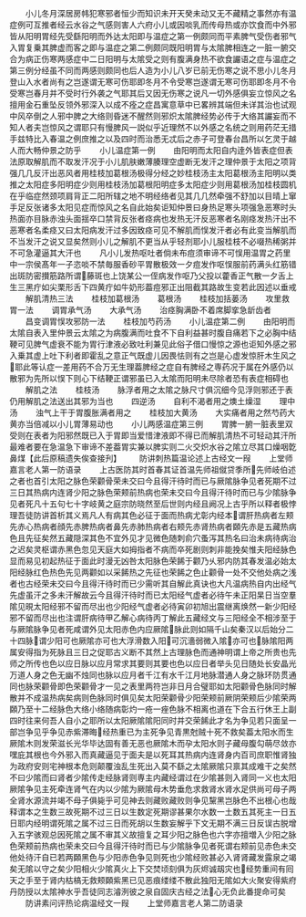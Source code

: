 <!-- { "loadSidebar": true } -->
　　小儿冬月深居房帏犯寒邪者恒少而知识未开天癸未动又无不藏精之事然亦有温症例可互推者经云水谷之气感则害人六府小儿或因啖乳而传母热或亦饮食而中外邪皆从阳明胃经先受繇阳明而外达太阳即与温症之第一例颇同而平素脾气受伤者邪气入胃复乗其脾虚而客之即与温症之第二例颇同既阳明胃与太隂脾相连之一脏一腑交合为病正伤寒两感症中二日阳明与太隂受之则有腹满身热不欲食讝语之症与温症之第三例分经虽不同而两感则颇同也后人造为小儿八岁已前无伤寒之说不思小儿冬月登山入水者尚有之岂遂谓无寒可伤耶即冬月不令受寒岂遂谓无寒可伤耶即冬月不令受寒岂春月并不受时行外袭之气耶其后又因无伤寒之说凡一切外感俱妄立惊风之名擅用金石重坠反领外邪深入以成不痊之症昌寓意草中已畧辨其端但未详其治也试观中风卒倒之人邪中脾之大络则昏迷不醒然则邪炽太隂脾经势必传于大络其讝妄而不知人者夫岂惊风之谓耶只有慢脾风一説似乎近理然不以外感之名统之则用药茫无措手兹特比入春温之例庶推之以及四时而治悉无忒后之赤子可登春台昌所以乞灵于越人而大畅仲景之防乎
　　小儿温症第一例
　　由阳明而太阳自内逹外皆表症但表法原取解肌而不取发汗况于小儿肌肤嫩薄腠理空虚断无发汗之理仲景于太阳之项背强几几反汗出恶风者用桂枝加葛根汤极得分经之妙桂枝汤主太阳葛根汤主阳明以类推之太阳症多阳明症少则用桂枝汤加葛根阳明症多太阳症少则用葛根汤加桂枝圆机在乎临症然颈项肩背正二阳所辖之地不明经络者见其几几然牵强不舒加以目晴上窜手足反张诸多太阳见症而惊风之名自此始矣讵知仲景曰身热足寒头项强急恶寒时头热面亦目脉赤浊头面揺卒口禁背反张者痉病也发热无汗反恶寒者名刚痉发热汗出不恶寒者名柔痉又曰太阳病发汗过多因致痉可见不解肌而悮发汗者必有此变当解肌而不当发汗之说又显矣然则小儿之解肌不更当从乎轻剂耶小儿服桂枝不必啜热稀粥并不可急灌逼其大汗也
　　凡小儿发热呕吐者倘未布痘须审谛不可悮用温胃之药里中一宗侯髙年一子恣啖不禁毎服香砂平胃散极效一夕痘发作呕悮服前药满头红筋错出斑防密攅筋路所谓藤斑也上饶某公一侄病发作呕乃父投以藿香正气散一夕舌上生三黑疔如尖栗形舌下四黄疔如牛奶形葢痘邪正出阻截其路故生变若此因述以垂戒
　　解肌清热三法
　　桂枝加葛根汤
　　葛根汤
　　桂枝加括蒌汤
　　攻里救胃一法
　　调胃承气汤
　　大承气汤
　　治痉胸满卧不着席脚挛急龂齿者
　　昌变调胃悮攻邪防一法
　　桂枝加芍药汤
　　小儿温症第二例
　　由阳明而太隂自表入里仲景云太隂之为病腹满而吐食不下自利益甚时腹自痛若下之必胸中结鞕可见脾气虚衰不能为胃行津液必致吐利兼见此俗子借口慢惊之源也讵知外感之邪入乗其虚上吐下利者即霍乱之意正气既虚儿因畏怯则有之岂是心虚发惊肝木生风之耶此等认症一差用药不合万无生理葢脾经之症自有脾经之専药况于属在外感仍以散邪为先所以悮下则心下结鞕正谓邪虽已入太隂而阳明未尽除者恐有表症相碍也
　　解肌之法
　　桂枝汤
　　脉浮者用之太隂之脉尺寸俱沉细今见浮则邪还于表仍用解肌之法送出其邪为当也
　　四逆汤
　　自利不渴者用之燠土燥湿
　　理中汤
　　浊气上干于胃腹胀满者用之
　　桂枝加大黄汤
　　大实痛者用之然芍药大黄亦当倍减以小儿胃薄易动也
　　小儿两感温症第三例
　　胃脾一腑一脏表里双受则在表者为阳邪然既已入于胃即当爱惜津液即不得已而解肌清热不可轻动其汗所最难者要在急温急下审谛不差葢胃实兼以脾实则二火交炽水谷之隂立尽其口燥咽亁鼻煤【此后原稿遗失俟查接刋】
　　防讲刺热篇温论述上古经文一叚
　　上堂师嘉言老人第一防语录
　　上古医防其时首春其证首温先师祖僦贷季所先师岐伯述之者也首引太阳之脉色荣颧骨荣未交曰今且得汗待时而已与厥隂脉争见者死期不过三日其热病内连肾少阳之脉色荣颊前热病也荣未交曰今且得汗待时而已与少隂脉争见者死凡十五句七十字岐黄之庭宗防晓然至后世则内经且阙况上古乎所以释者极悖理吾徒防讲首析其义焉凡人有病其色必征于面而热病尤彰内经本谓肝热病者左颊先赤心热病者顔先赤脾热病者鼻先赤肺热病者右颊先赤肾热病者頥先赤是五藏热病色且先征矣然五藏隠深其色不宜外见才见微色随刺俞穴蚤泻其热名曰治未病待病治之迟矣灵枢谓赤黑色忽见天庭大如拇指者不病而卒死剧则刺非能挽矣惟夫阳经脉色显而易见初起热征于面此时漫无凶咎太阳脉色荣餙于颧乃乆邪内防其春发温必始太阳经脉红色热色先见两颧如以采餙热之先征也荣餙之色止颧骨一处不交他处病之浅者也古经荣未交曰今且得汗待时而已少需听其自解此真诀也大凡温病热自内出经气先虚虽汗之多未汗解故云今且得汗待时而已太阳经气虚者必待午未正阳杲日当空羣隂见晛太阳经邪不留而尽出也少阳经气虚者必待寅卯初旭出震继离焕然一新少阳经邪不留而尽出也注谓肝病待甲乙解心病待丙丁解此五藏经文与三阳经全不相涉至于与厥隂脉争见者死咸谓外见太阳赤色内应厥隂脉此则如隔千山矣秦汉以后始分二十四脉谓少阳可也厥隂亦可也大浮滑数入阳可沉濇弱微入隂亦可也脉隂阳两属安得指为死脉且三日之促耶古义断不其然上古理脉色而通神明谓上帝之所贵也先师之所传也色以应日脉以应月常求其要则其要也色以应日者举头见日随处长安晶光万道人身之色无幽不烛同也脉以应月者千江有水千江月地脉潜通人身之脉环防贯通同也脉荣颧骨即色荣颧骨才一见之表里两符岂非日月合璧耶如太阳颧骨色脉同时解散并不成温热病矣病则色脉同时俱见矣太阳荣颧骨少阳荣颊前厥阴荣颊后少隂荣两頥乃至十二经脉色大络小络随病彰灼一疮一痤色脉不相离也道在下合五行休王上副四时往来何吾人自小之耶所以太阳厥隂隂阳同时并交荣餙此才名为争见若只面呈一部岂争见乎争见赤紫滞晦经热重已为主死争见青黒尅贼十死不救矣葢太阳水而生厥隂木则发荣滋长光华毕达固有善无恶也厥隂木而孕太阳水则子藏母腹勾萌尽敛亦嘿庇其根也今外邪入而真藏逼见于面夫是以死耳其热病内连肾身内百司庶职惟肾独为政府安则宅神根本危则颠覆浊乱生死出入莫不繇之太隂厥隂只禀其成难干之矣然不曰少隂而曰肾者少隂传走经脉肾则専主内藏经谓过在少隂甚则入肾同一义也太阳厥隂争见主死牵连肾气在内以少隂为厥隂母木势垂危求救肾水肾水足供尚可母子两全肾水源流并竭不母子俱毙乎可见神去则藏败藏败则争见黧黑岂脉色不出根心也哉释谓本之生数三故死期不过三日以生数定死期谬甚果尔水数一土数五其死主一日五日耶内经明谓死隂之属不过三日而死胡以生数妄解乎下文无期不满三日反误古脱增入五字骇观总因死隂之属不审其义故擅复之耳少阳之脉色也六字亦擅増入少阳之脉色荣颊前热病也荣未交曰今且得汗待时而已与少隂脉争见者死谓右颊前见赤色未交他处待汗自已若两頥黑色与少阳赤色争见则死也少隂经败甚必入肾肾藏发露泉之竭矣无隂以守之矣少阳相火少隂真火上下交焚顷刻俱为灰烬诚刼灾也经势重间有囘天之手至于肾内枯槁无救颊頥紫黑已见恶痕缕缕不散此独阳无隂如大火聚安得紫府丹防授以太隂神水乎吾徒同志濬洌彼之泉自固庆古经之法心无负此番提命可矣
　　防讲素问评热论病温经文一叚
　　上堂师嘉言老人第二防语录
